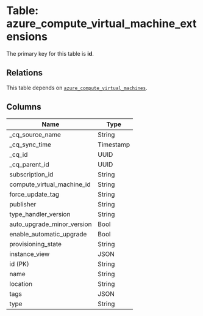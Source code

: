 # Table: azure_compute_virtual_machine_extensions



The primary key for this table is **id**.

## Relations
This table depends on [`azure_compute_virtual_machines`](azure_compute_virtual_machines.md).

## Columns
| Name          | Type          |
| ------------- | ------------- |
|_cq_source_name|String|
|_cq_sync_time|Timestamp|
|_cq_id|UUID|
|_cq_parent_id|UUID|
|subscription_id|String|
|compute_virtual_machine_id|String|
|force_update_tag|String|
|publisher|String|
|type_handler_version|String|
|auto_upgrade_minor_version|Bool|
|enable_automatic_upgrade|Bool|
|provisioning_state|String|
|instance_view|JSON|
|id (PK)|String|
|name|String|
|location|String|
|tags|JSON|
|type|String|